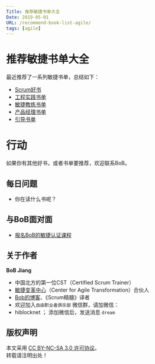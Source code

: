 ```yaml
---
Title: 推荐敏捷书单大全
Date: 2019-05-01
URL: /recommend-book-list-agile/
tags: [agile]
---
```


# 推荐敏捷书单大全
最近推荐了一系列敏捷书单，总结如下：

- [Scrum好书](https://bobjiang.com/top-scrum-book)
- [工程实践书单](https://bobjiang.com/top-technical-practice-books)
- [敏捷教练书单](https://bobjiang.com/top-agile-coach-books)
- [产品经理书单](https://bobjiang.com/top-product-management-books)
- [引导书单](https://bobjiang.com/top-facilitation-books)

# 行动
如果你有其他好书，或者书单要推荐，欢迎联系BoB。

## 每日问题
- 你在读什么书呢？

## 与BoB面对面
- [报名BoB的敏捷认证课程](http://yihuode.io/brands/33)

## 关于作者
**BoB Jiang**

- 中国北方的第一位CST（Certified Scrum Trainer）  
- [敏捷变革中心](https://www.c4at.cn/)（Center for Agile Transformation）合伙人  
- [Bob的博客](http://www.bobjiang.com)、《Scrum精髓》译者
- 欢迎加入`自由职业者俱乐部` 微信群，请加微信：
- hiblocknet  ； 添加微信后，发送消息 `dream`

## 版权声明

本文采用 [CC BY-NC-SA 3.0 许可协议](https://creativecommons.org/licenses/by-nc-sa/3.0/deed.zh)。  
转载请注明出处！
